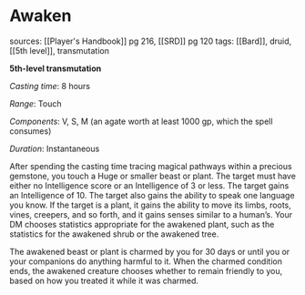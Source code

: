# Awaken
sources: [[Player's Handbook]] pg 216, [[SRD]] pg 120
tags: [[Bard]], druid, [[5th level]], transmutation

**5th-level transmutation**

*Casting time*: 8 hours

*Range*: Touch

*Components*: V, S, M (an agate worth at least 1000 gp, which the spell consumes)

*Duration*: Instantaneous

After spending the casting time tracing magical pathways within a precious gemstone, you touch a Huge or smaller beast or plant. The target must have either no Intelligence score or an Intelligence of 3 or less. The target gains an Intelligence of 10. The target also gains the ability to speak one language you know. If the target is a plant, it gains the ability to move its limbs, roots, vines, creepers, and so forth, and it gains senses similar to a human’s. Your DM chooses statistics appropriate for the awakened plant, such as the statistics for the awakened shrub or the awakened tree.

The awakened beast or plant is charmed by you for 30 days or until you or your companions do anything harmful to it. When the charmed condition ends, the awakened creature chooses whether to remain friendly to you, based on how you treated it while it was charmed.
